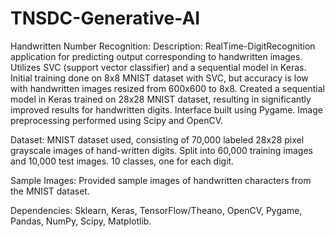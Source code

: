 # TNSDC-Generative-AI
Handwritten Number Recognition:
Description:
RealTime-DigitRecognition application for predicting output corresponding to handwritten images.
Utilizes SVC (support vector classifier) and a sequential model in Keras.
Initial training done on 8x8 MNIST dataset with SVC, but accuracy is low with handwritten images resized from 600x600 to 8x8.
Created a sequential model in Keras trained on 28x28 MNIST dataset, resulting in significantly improved results for handwritten digits.
Interface built using Pygame.
Image preprocessing performed using Scipy and OpenCV.

Dataset:
MNIST dataset used, consisting of 70,000 labeled 28x28 pixel grayscale images of hand-written digits.
Split into 60,000 training images and 10,000 test images.
10 classes, one for each digit.

Sample Images:
Provided sample images of handwritten characters from the MNIST dataset.

Dependencies:
Sklearn, Keras, TensorFlow/Theano, OpenCV, Pygame, Pandas, NumPy, Scipy, Matplotlib.






